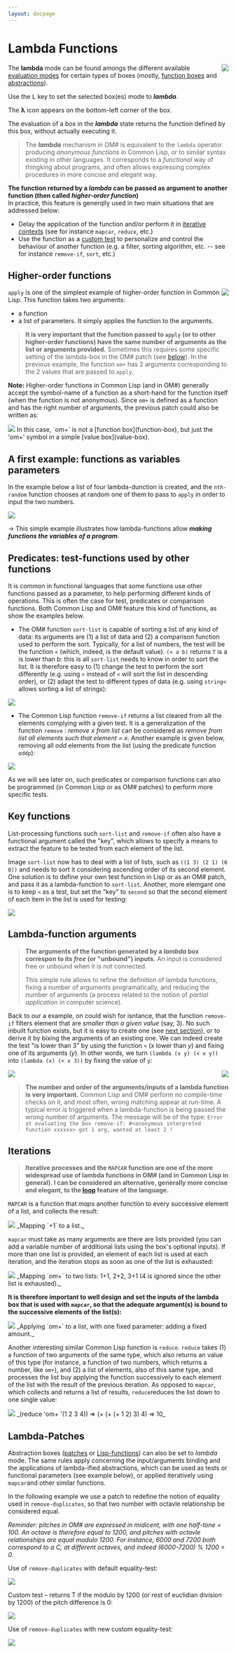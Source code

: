 ```yaml
---
layout: docpage
---
```


# Lambda Functions

<img src="lambda_img/icon-lambda.png" align="right">

The **lambda** mode can be found amongs the different available [evaluation modes](eval-modes#eval-mode) for certain types of boxes (mostly, [function boxes](function-box) and [abstractions](abstraction)).

Use the <kbd>L</kbd> key to set the selected box(es) mode to ***lambda***.

The **&lambda;** icon appears on the bottom-left corner of the box.


The evaluation of a box in the ***lambda*** state returns the function defined by this box, without actually executing it. 

> The ***lambda*** mechanism in OM# is equivalent to the `lambda` operator producing _anonymous functions_ in Common Lisp, or to similar syntax existing in other languages. 
> It corresponds to a _functional_ way of thingking about programs, and often allows expressing complex procedures in more concise and elegant way.


**The function returned by a _lambda_ can be passed as argument to another function (then called _higher-order function_)**     
In practice, this feature is generqlly used in two main situations that are addressed below:
- Delay the application of the function and/or perform it in [iterative contexts](#iterations) (see for instance `mapcar`, `reduce`, etc.)
- Use the function as a [custom test](#predicates-test-functions-used-by-other-functions) to personalize and control the behaviour of another function (e.g. a filter, sorting algorithm, etc. -- see for instance `remove-if`, `sort`, etc.)



## Higher-order functions

<img src="lambda_img/apply-lambda.png" align="right">


`apply` is one of the simplest example of higher-order function in Common Lisp. 
This function takes two arguments:
- a function
- a list of parameters.
It simply applies the function to the arguments.


> **It is very important that the function passed to `apply` (or to other higher-order functions) have the same number of arguments as the list or arguments provided.** Sometimes this requires some specific setting of the lambda-box in the OM# patch (see [below](#lambda-function-arguments)). In the previous example, the function `om+` has 2 arguments corresponding to the 2 values that are passed to `apply`. 


**Note:** Higher-order functions in Common Lisp (and in OM#) generally accept the symbol-name of a function as a short-hand for the function itself (when the function is not anonymous).
Since `om+` is defined as a function and has the right number of arguments, the previous patch could also be written as:

<img src="lambda_img/apply-symbol.png">
In this case, `om+` is not a [function box](function-box), but just the 'om+' symbol in a simple [value box](value-box).



## A first example: functions as variables parameters 

In the example below a list of four lambda-dunction is created, and the `nth-random` function chooses at random one of them to pass to `apply` in order to input the two numbers. 

<img src="lambda_img/apply-random-fun.png">

&rarr; This simple example illustrates how lambda-functions allow **_making functions the variables of a program_**.


## Predicates: test-functions used by other functions

It is common in functional languages that some functions use other functions passed as a parameter, to help performing different kinds of operations. This is often the case for test, predicates or comparison functions. 
Both Common Lisp and OM# feature this kind of functions, as show the examples below.

- The OM# function `sort-list` is capable of sorting a list of any kind of data: its arguments are (1) a list of data and (2) a comparison function used to perform the sort. Typically, for a list of numbers, the test will be the function `<` (which, indeed, is the default value). `(< a b)` returns `T` is a is lower than b: this is all `sort-list` needs to know in order to sort the list. It is therefore easy to (1) change the test to perform the sort differently (e.g. using `>` instead of `<` will sort the list in descending order), or (2) adapt the test to different types of data (e.g. using `string<` allows sorting a list of strings):

<img src="lambda_img/sort-list.png">


- The Common Lisp function `remove-if` returns a list cleared from all the elements complying with a given test. It is a generalization of the function `remove` : _remove x from list_ can be considered as _remove from list all elements such that element = x_. Another example is given below, removing all _odd_ elements from the list (using the predicate function `oddp`):

<img src="lambda_img/remove-if.png">

As we will see later on, such predicates or comparison functions can also be programmed (in Common Lisp or as OM# patches) to perform more specific tests.

## Key functions

List-processing functions such `sort-list` and `remove-if` often also have a functional argument called the "key", which allows to specify a means to extract the feature to be tested from each element of the list. 

Image `sort-list` now has to deal with a list of lists, such as `((1 3) (2 1) (6 0))` and needs to sort it considering ascending order of its second element. One solution is to define your own test function in Lisp or as an OM# patch, and pass it as a lambda-function to `sort-list`. Another, more elemgant one is to keep `<` as a test, but set the "key" to `second` so that the second element of each item in the list is used for testing:

<img src="lambda_img/sort-list-key.png">


## Lambda-function arguments


> **The arguments of the function generated by a _lambda_ box correspon to its _free_ (or "unbound") inputs.** 
An input is considered free or unbound when it is not connected. 
>
> This simple rule allows to refine the definition of lambda functions, fixing a number of arguments programatically, and reducing the number of arguments (a process related to the notion of _partial application_ in computer science). 

Back to our a example, on could wish for isntance, that the function `remove-if` filters element that are _smaller than a given value_ (say, 3). No such inbuilt function exists, but it is easy to create one (see [next section](lambda-patches)), or to derive it by bixing the arguments of an existing one. 
We can indeed create the test "is lower than 3" by using the function `<` (_x_ lower than _y_) and fixing one of its arguments (_y_). In other words, we turn `(lambda (x y) (< x y))` into `(lambda (x) (< x 3))` by fixing the value of `y`:

<img src="lambda_img/lambda-partial.png">



<img src="lambda_img/lambda-wrong-number.png" align="right">

> **The number and order of the arguments/inputs of a lambda function is very important.** Common Lisp and OM# perform no compile-time checks on it, and most often, wrong matching appear at run-time. 
A typical error is triggered when a lambda-function is being passed the wrong number of arguments. The message  will be of the type:
> `Error at evaluating the box remove-if: #<anonymous interpreted function xxxxxx> got 1 arg, wanted at least 2 !`

## Iterations

> **Iterative processes and the `MAPCAR` function are one of the more widespread use of lambda functions in OM# (and in Common Lisp in general). I can be considered an alternative, generally more concise and elegant, to the [loop](loop) feature of the language.**

`MAPCAR` is a function that _maps_ another function to every successive element of a list, and collects the result:


<img src="lambda_img/mapcar-1+.png">
_Mapping `+1` to a list._  


`mapcar` must take as many arguments are there are lists provided (you can add a variable number of ardditional lists using the box's optional inputs). If more than one list is provided, an element of each list is used at each iteration, and the iteration stops as soon as one of the list is exhausted:

<img src="lambda_img/mapcar-om+.png">
_Mapping `om+` to two lists: 1+1, 2+2, 3+1 (4 is ignored since the other list is exhausted)._  

**It is therefore important to well design and set the inputs of the lambda box that is used with `mapcar`, so that the adequate argument(s) is bound to the successive elements of the list(s):**

<img src="lambda_img/mapcar-om+2.png">
_Applying `om+` to a list, with one fixed parameter: adding a fixed amount._  


Another interesting similar Common Lisp function is `reduce`. `reduce` takes (1) a function of two arguments of the same type, which also returns an value of this type (for instance, a function of two numbers, which returns a number, like `om+`), and (2) a list of elements, also of this same type, and processes the list buy applying the function successively to each element of the list with the result of the previous iteration. As opposed to `mapcar`, which collects and returns a list of results, `reduce`reduces the list down to one single value:

<img src="lambda_img/reduce.png">
_(reduce 'om+ '(1 2 3 4)) => (+ (+ (+ 1 2) 3) 4) => 10_

## Lambda-Patches

Abstraction boxes ([patches](abstraction) or [Lisp-functions](lisp-function)) can also be set to _lambda_ mode. 
The same rules apply concerning the input/arguments binding and the applications of lambda-ified abstractions, which can be used as tests or functional parameters (see example below), or applied iteratively using `mapcar`and other similar functions.

In the following example we use a patch to redefine the notion of equality used in `remove-duplicates`, so that two number with octavle relationship be considered equal.


_Reminder: pitches in OM# are expressed in midicent, with one half-tone = 100. An octave is therefore equal to 1200, and pitches with octavle relationships are equal modulo 1200. For instance, 6000 and 7200 both correspond to a C, at different octaves, and indeed (6000-7200) % 1200 = 0._ 

Use of `remove-duplicates` with default equality-test:

<img src="lambda_img/remove-duplicates.png">

Custom test – returns T if the modulo by 1200 (or rest of euclidian division by 1200) of the pitch difference is 0:

<img src="lambda_img/equal-mod-octave.png">

Use of `remove-duplicates` with new custom equality-test:

<img src="lambda_img/remove-duplicates-mod-octave.png">



